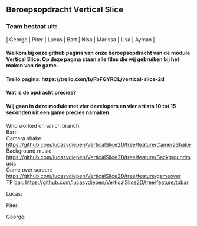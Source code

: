 <h2> Beroepsopdracht Vertical Slice </h2>
<h3> Team bestaat uit: </h3>
 | George | Piter | Lucas | Bart | Nisa | Marissa | Lisa | Ayman |
<h4> Welkom bij onze github pagina van onze beroepsopdracht van de module Vertical Slice. Op deze pagina staan alle files die wij gebruiken bij het maken van de game.</h4>
<h4> Trello pagina: https://trello.com/b/FbFGYRCL/vertical-slice-2d </h4>

<h4> Wat is de opdracht precies? </h4>
<h4> Wij gaan in deze module met vier developers en vier artists 10 tot 15 seconden uit een game precies namaken.</h4>

Who worked on which branch:   
Bart:   
Camera shake: https://github.com/lucasvdiepen/VerticalSlice2D/tree/feature/CameraShake   
Background music: https://github.com/lucasvdiepen/VerticalSlice2D/tree/feature/Backgroundmusic   
Game over screen: https://github.com/lucasvdiepen/VerticalSlice2D/tree/feature/gameover   
TP bar: https://github.com/lucasvdiepen/VerticalSlice2D/tree/feature/tpbar   

Lucas:


Piter:


George:
